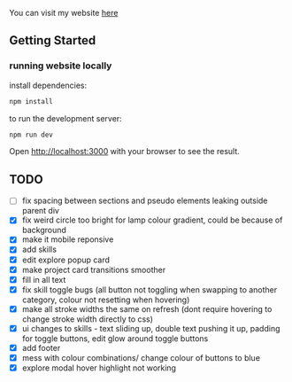 You can visit my website [here](https://www.feiyulin.com/)

## Getting Started
### running website locally
install dependencies:
```bash
npm install
```

to run the development server:

```bash
npm run dev
```

Open [http://localhost:3000](http://localhost:3000) with your browser to see the result.

## TODO
- [ ] fix spacing between sections and pseudo elements leaking outside parent div
- [x] fix weird circle too bright for lamp colour gradient, could be because of background
- [x] make it mobile reponsive
- [x] add skills
- [x] edit explore popup card
- [x] make project card transitions smoother
- [x] fill in all text
- [x] fix skill toggle bugs (all button not toggling when swapping to another category, colour not resetting when hovering)
- [x] make all stroke widths the same on refresh (dont require hovering to change stroke width directly to css)
- [x] ui changes to skills - text sliding up, double text pushing it up, padding for toggle buttons, edit glow around toggle buttons
- [x] add footer
- [x] mess with colour combinations/ change colour of buttons to blue
- [x] explore modal hover highlight not working
